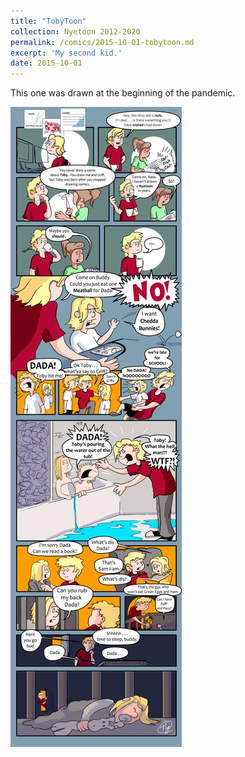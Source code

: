 ```yaml
---
title: "TobyToon"
collection: Nyetoon 2012-2020
permalink: /comics/2015-10-01-tobytoon.md
excerpt: 'My second kid.'
date: 2015-10-01
---
```

This one was drawn at the beginning of the pandemic.

![](images\comics\nyetoon\nyetoon_TobyToon_6.5.20_final-1.png)
